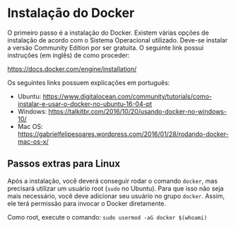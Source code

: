 # Instalação do Docker
O primeiro passo é a instalação do Docker. Existem várias opções de instalação de acordo com o Sistema Operacional utilizado. Deve-se instalar a versão Community Edition por ser gratuita. O seguinte link possui instruções (em inglês) de como proceder:

https://docs.docker.com/engine/installation/

Os seguintes links possuem explicações em português:

* Ubuntu: https://www.digitalocean.com/community/tutorials/como-instalar-e-usar-o-docker-no-ubuntu-16-04-pt
* Windows: https://talkitbr.com/2016/10/20/usando-docker-no-windows-10/
* Mac OS: https://gabrielfelipesoares.wordpress.com/2016/01/28/rodando-docker-mac-os-x/

## Passos extras para Linux

Após a instalação, você deverá conseguir rodar o comando `docker`, mas precisará utilizar um usuário root (`sudo` no Ubuntu). Para que isso não seja mais necessário, você deve adicionar seu usuário no grupo `docker`. Assim, ele terá permissão para invocar o Docker diretamente.

Como root, execute o comando: `sudo usermod -aG docker $(whoami)`
